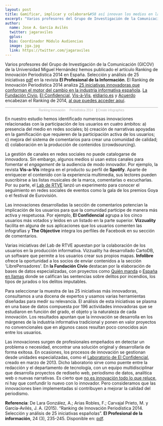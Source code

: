 ```yaml
---
layout: post
title: Gamificar, implicar y colaborar&#58 así innovan los medios en la participación
excerpt: "Varios profesores del Grupo de Investigación de la Comunicación (GICOV) de la Universidad Miguel Hernández hemos publicado el artículo Ranking de Innovación Periodística 2014 en España. Selección y análisis de 25 iniciativas en la revista El Profesional de la Información. El Ranking de Innovación Periodística 2014 analiza 25 iniciativas innovadoras que conforman el motor del cambio en la industria informativa española. La Fundación Civio, El Confidencial, Vis-à-Vis, eldiario.es y Acuerdo encabezan el Ranking de 2014, al que puedes acceder aquí."
author:
  name: Jose A. García Avilés
  twitter: jagaraviles
  gplus:  
  bio: Coordinador Módulo Audiencias
  image: jga.jpg
  link: https://twitter.com/jagaraviles
---
```

Varios profesores del Grupo de Investigación de la Comunicación (GICOV) de la Universidad Miguel Hernández hemos publicado el artículo Ranking de Innovación Periodística 2014 en España. Selección y análisis de 25 iniciativas [pdf](http://www.elprofesionaldelainformacion.com/contenidos/2015/may/03.pdf) en la revista **El Profesional de la Información**. El Ranking de Innovación Periodística 2014 analiza [25 iniciativas innovadoras que conforman el motor del cambio en la industria informativa española](http://mip.umh.es/blog/2014/12/05/ranking-periodismo/). [La Fundación Civio](http://www.civio.es/), [El Confidencial](http://www.elconfidencial.com/), [Vis-à-Vis](http://www.vis-a-vis.es/), [eldiario.es](http://www.eldiario.es/) y [Acuerdo](http://blog.acuerdo.us/) encabezan el Ranking de 2014, [al que puedes acceder aquí](http://mip.umh.es/ranking/).

<script id="infogram_0_ranking-innovacionperiodistica-2014" src="https://e.infogr.am/js/embed.js?XKi" type="text/javascript"></script><div style="width:100%;border-top:1px solid #acacac;padding-top:3px;font-family:Arial;font-size:10px;text-align:center;"><a target="_blank" href="https://infogr.am/ranking-innovacionperiodistica-2014" style="color:#acacac;text-decoration:none;">Ranking Innovación     Periodística 2014    </a> | <a style="color:#acacac;text-decoration:none;" href="https://infogr.am" target="_blank">Create infographics</a></div>

En nuestro estudio hemos identificado numerosas innovaciones relacionadas con la participación de los usuarios en cuatro ámbitos: a) presencia del medio en redes sociales; b) creación de narrativas apoyadas en la gamificación que requieren de la participación activa de los usuarios; c) mejora del sistema de comentarios para crear una comunidad de calidad; d) colaboración en la producción de contenidos (crowdsourcing).

La gestión de canales en redes sociales no puede catalogarse de innovadora. Sin embargo, algunos medios sí usan estos canales para fomentar el _engagement_ de la audiencia de modo innovador. Por ejemplo, la revista **Vis-a-Vis** integra en el producto su perfil de **Spotify**. Aparte de enriquecer el contenido con la experiencia multimedia, sus lectores pueden suscribirse a las listas musicales de la marca, comentarlas o escucharlas. Por su parte, el [Lab de RTVE](http://lab.rtve.es/) lanzó un experimento para conocer el seguimiento en redes sociales de eventos como la gala de los premios Goya o el festival de Eurovisión.

Las innovaciones desarrolladas la sección de comentarios potencian la implicación de los usuarios para que la comunidad participe de manera más activa y respetuosa. Por ejemplo,  **El Confidencial** agrupa a los cinco usuarios más votados y leídos en un listado en la parte superior. **Vizzuality** facilita en alguna de sus aplicaciones que los usuarios comenten las infografías y **The Objective** integra los perfiles de Facebook en su sección de comentarios.

Varias iniciativas del Lab de RTVE apuestan por la colaboración de los usuarios en la producción informativa. Vizzuality ha desarrollado CartoDB, un software que permite a los usuarios crear sus propios mapas. **Infolibre** ofrece la oportunidad a los socios de enviar contenidos a la sección 'LibrePensadores'. En **la Fundación Civio** destacan por la elaboración de bases de datos especializadas, con proyectos como [Quién manda](http://quienmanda.es/) o  [España en llamas](http://www.espanaenllamas.es/) donde se califican las sentencias sobre delitos por incendios, los tipos de jurados o los delitos imputables.

Para seleccionar la muestra de las 25 iniciativas más innovadoras, consultamos a una docena de expertos y usamos varias herramientas diseñadas para medir su relevancia. El análisis de esta iniciativas se plasma en una base de datos compuesta por 196 actividades innovadoras que se estudiaron en función del grado, el objeto y la naturaleza de cada innovación. Los resultados apuntan que la innovación se desarrolla en los márgenes de la industria informativa tradicional y ponen en valor proyectos no convencionales que en algunos casos resultan poco conocidos aún entre los usuarios.

Las innovaciones surgen de profesionales empeñados en detectar un problema o necesidad, encontrar una solución original y desarrollarla de forma exitosa.  En ocasiones, los procesos de innovación se gestionan desde unidades especializadas, como el [Laboratorio de El Confidencial](https://twitter.com/ECLaboratorio), creado en marzo de 2013. Dicho laboratorio sirve como puente entre la redacción y el departamento de tecnología, con un equipo multidisciplinar que desarrolla proyectos de rediseño web, periodismo de datos, analítica web o nuevas narrativas. Es cierto que [no es innovación todo lo que reluce](http://mip.umh.es/blog/2014/05/22/radiografia-innovacion/), ni hay que confundir lo nuevo con lo innovador. Pero consideramos que las innovaciones bien implementadas sí contribuyen a mejorar la calidad del periodismo.

**Referencia**: De Lara González, A.; Arias Robles, F.; Carvajal Prieto, M. y García-Avilés, J. A. (2015). “Ranking de Innovación Periodística 2014. Selección y análisis de 25 iniciativas españolas”. **El Profesional de la información**, 24 (3), 235-245. Disponible en: [pdf](http://www.elprofesionaldelainformacion.com/contenidos/2015/may/03.pdf).